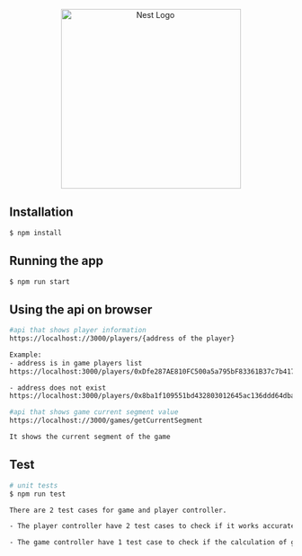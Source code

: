 <p align="center">
  <a href="http://nestjs.com/" target="blank"><img src="https://nestjs.com/img/logo_text.svg" width="320" alt="Nest Logo" /></a>
</p>

[circleci-image]: https://img.shields.io/circleci/build/github/nestjs/nest/master?token=abc123def456
[circleci-url]: https://circleci.com/gh/nestjs/nest

## Installation

```bash
$ npm install
```

## Running the app

```bash
$ npm run start
```

## Using the api on browser
```bash
#api that shows player information
https://localhost://3000/players/{address of the player}

Example: 
- address is in game players list
https://localhost:3000/players/0xDfe287AE810FC500a5a795bF83361B37c7b4172F 

- address does not exist
https://localhost:3000/players/0x8ba1f109551bd432803012645ac136ddd64dba72 

#api that shows game current segment value
https://localhost://3000/games/getCurrentSegment

It shows the current segment of the game

``` 

## Test

```bash
# unit tests
$ npm run test

There are 2 test cases for game and player controller.

- The player controller have 2 test cases to check if it works accurately when the user exist <br/> or not in the game.

- The game controller have 1 test case to check if the calculation of getting the <br/> current segment is right.